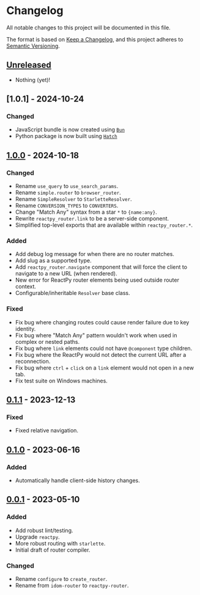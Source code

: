 # Changelog

All notable changes to this project will be documented in this file.

<!--attr-start-->

The format is based on [Keep a Changelog](https://keepachangelog.com/en/1.0.0/), and this project adheres to [Semantic Versioning](https://semver.org/spec/v2.0.0.html).

<!--attr-end-->

<!--
Using the following categories, list your changes in this order:

### Added
-   for new features.

### Changed
-   for changes in existing functionality.

### Deprecated
-   for soon-to-be removed features.

### Removed
-   for removed features.

### Fixed
-   for bug fixes.

### Security
-   for vulnerability fixes.
 -->

<!--changelog-start-->

## [Unreleased]

-   Nothing (yet)!

## [1.0.1] - 2024-10-24

### Changed

-   JavaScript bundle is now created using [`Bun`](https://bun.sh/)
-   Python package is now built using [`Hatch`](https://hatch.pypa.io/)

## [1.0.0] - 2024-10-18

### Changed

-   Rename `use_query` to `use_search_params`.
-   Rename `simple.router` to `browser_router`.
-   Rename `SimpleResolver` to `StarletteResolver`.
-   Rename `CONVERSION_TYPES` to `CONVERTERS`.
-   Change "Match Any" syntax from a star `*` to `{name:any}`.
-   Rewrite `reactpy_router.link` to be a server-side component.
-   Simplified top-level exports that are available within `reactpy_router.*`.

### Added

-   Add debug log message for when there are no router matches.
-   Add slug as a supported type.
-   Add `reactpy_router.navigate` component that will force the client to navigate to a new URL (when rendered).
-   New error for ReactPy router elements being used outside router context.
-   Configurable/inheritable `Resolver` base class.

### Fixed

-   Fix bug where changing routes could cause render failure due to key identity.
-   Fix bug where "Match Any" pattern wouldn't work when used in complex or nested paths.
-   Fix bug where `link` elements could not have `@component` type children.
-   Fix bug where the ReactPy would not detect the current URL after a reconnection.
-   Fix bug where `ctrl` + `click` on a `link` element would not open in a new tab.
-   Fix test suite on Windows machines.

## [0.1.1] - 2023-12-13

### Fixed

-   Fixed relative navigation.

## [0.1.0] - 2023-06-16

### Added

-   Automatically handle client-side history changes.

## [0.0.1] - 2023-05-10

### Added

-   Add robust lint/testing.
-   Upgrade `reactpy`.
-   More robust routing with `starlette`.
-   Initial draft of router compiler.

### Changed

-   Rename `configure` to `create_router`.
-   Rename from `idom-router` to `reactpy-router`.

[Unreleased]: https://github.com/reactive-python/reactpy-router/compare/1.0.0...HEAD
[1.0.0]: https://github.com/reactive-python/reactpy-router/compare/0.1.1...1.0.0
[0.1.1]: https://github.com/reactive-python/reactpy-router/compare/0.1.0...0.1.1
[0.1.0]: https://github.com/reactive-python/reactpy-router/compare/0.0.1...0.1.0
[0.0.1]: https://github.com/reactive-python/reactpy-router/releases/tag/0.0.1
